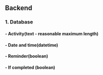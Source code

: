 ## Backend

### 1. Database
####     - Activity(text - reasonable maximum length)
####     - Date and time(datetime)
####     - Reminder(boolean)
####     - If completed (boolean)